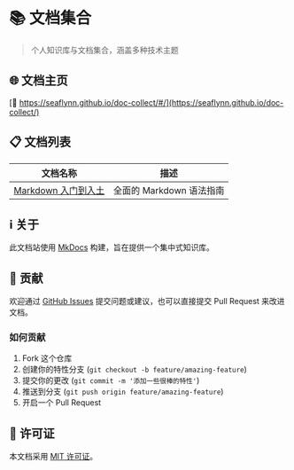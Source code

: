 # 📚 文档集合

> 个人知识库与文档集合，涵盖多种技术主题

<!-- [![GitHub stars](https://img.shields.io/github/stars/seaflyNN/doc-collect)](https://github.com/seaflyNN/doc-collect/stargazers)
[![GitHub issues](https://img.shields.io/github/issues/seaflyNN/doc-collect)](https://github.com/seaflyNN/doc-collect/issues)
[![MIT License](https://img.shields.io/badge/license-MIT-blue.svg)](https://opensource.org/licenses/MIT)
[![docsify](https://img.shields.io/badge/powered%20by-docsify-brightgreen.svg)](https://docsify.js.org/) -->

## 🌐 文档主页

[🔗 https://seaflynn.github.io/doc-collect/#/](https://seaflynn.github.io/doc-collect/)

## 📋 文档列表

| 文档名称 | 描述 |
| ------- | ---- |
| [Markdown 入门到入土](tag_markdown用法/markdown入门到入土.md) | 全面的 Markdown 语法指南 |

## ℹ️ 关于

此文档站使用 [MkDocs](https://www.mkdocs.org/) 构建，旨在提供一个集中式知识库。

## 🤝 贡献

欢迎通过 [GitHub Issues](https://github.com/seaflyNN/doc-collect/issues) 提交问题或建议，也可以直接提交 Pull Request 来改进文档。

### 如何贡献

1. Fork 这个仓库
2. 创建你的特性分支 (`git checkout -b feature/amazing-feature`)
3. 提交你的更改 (`git commit -m '添加一些很棒的特性'`)
4. 推送到分支 (`git push origin feature/amazing-feature`)
5. 开启一个 Pull Request

## 📜 许可证

本文档采用 [MIT 许可证](https://opensource.org/licenses/MIT)。 